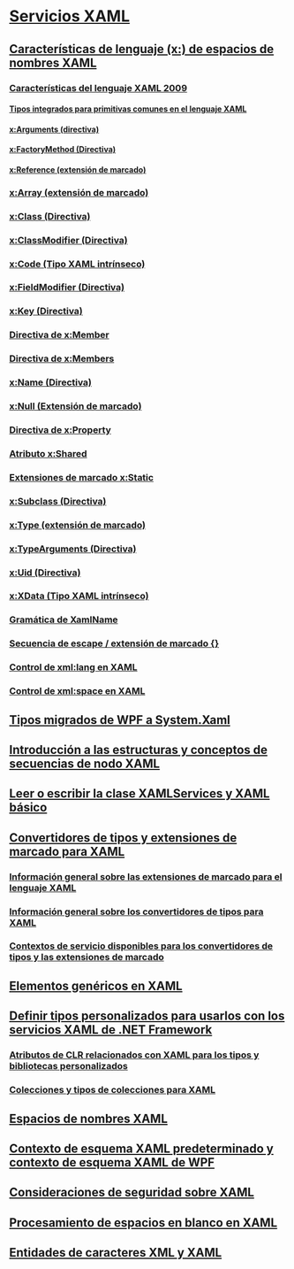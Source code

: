 # [Servicios XAML](index.md)
## [Características de lenguaje (x:) de espacios de nombres XAML](xaml-namespace-x-language-features.md)
### [Características del lenguaje XAML 2009](xaml-2009-language-features.md)
#### [Tipos integrados para primitivas comunes en el lenguaje XAML](built-in-types-for-common-xaml-language-primitives.md)
#### [x:Arguments (directiva)](x-arguments-directive.md)
#### [x:FactoryMethod (Directiva)](x-factorymethod-directive.md)
#### [x:Reference (extensión de marcado)](x-reference-markup-extension.md)
### [x:Array (extensión de marcado)](x-array-markup-extension.md)
### [x:Class (Directiva)](x-class-directive.md)
### [x:ClassModifier (Directiva)](x-classmodifier-directive.md)
### [x:Code (Tipo XAML intrínseco)](x-code-intrinsic-xaml-type.md)
### [x:FieldModifier (Directiva)](x-fieldmodifier-directive.md)
### [x:Key (Directiva)](x-key-directive.md)
### [Directiva de x:Member](x-member-directive.md)
### [Directiva de x:Members](x-members-directive.md)
### [x:Name (Directiva)](x-name-directive.md)
### [x:Null (Extensión de marcado)](x-null-markup-extension.md)
### [Directiva de x:Property](x-property-directive.md)
### [Atributo x:Shared](x-shared-attribute.md)
### [Extensiones de marcado x:Static](x-static-markup-extension.md)
### [x:Subclass (Directiva)](x-subclass-directive.md)
### [x:Type (extensión de marcado)](x-type-markup-extension.md)
### [x:TypeArguments (Directiva)](x-typearguments-directive.md)
### [x:Uid (Directiva)](x-uid-directive.md)
### [x:XData (Tipo XAML intrínseco)](x-xdata-intrinsic-xaml-type.md)
### [Gramática de XamlName](xamlname-grammar.md)
### [Secuencia de escape / extensión de marcado {}](escape-sequence-markup-extension.md)
### [Control de xml:lang en XAML](xml-lang-handling-in-xaml.md)
### [Control de xml:space en XAML](xml-space-handling-in-xaml.md)
## [Tipos migrados de WPF a System.Xaml](types-migrated-from-wpf-to-system-xaml.md)
## [Introducción a las estructuras y conceptos de secuencias de nodo XAML](understanding-xaml-node-stream-structures-and-concepts.md)
## [Leer o escribir la clase XAMLServices y XAML básico](xamlservices-class-and-basic-xaml-reading-or-writing.md)
## [Convertidores de tipos y extensiones de marcado para XAML](type-converters-and-markup-extensions-for-xaml.md)
### [Información general sobre las extensiones de marcado para el lenguaje XAML](markup-extensions-for-xaml-overview.md)
### [Información general sobre los convertidores de tipos para XAML](type-converters-for-xaml-overview.md)
### [Contextos de servicio disponibles para los convertidores de tipos y las extensiones de marcado](service-contexts-available-to-type-converters-and-markup-extensions.md)
## [Elementos genéricos en XAML](generics-in-xaml.md)
## [Definir tipos personalizados para usarlos con los servicios XAML de .NET Framework](defining-custom-types-for-use-with-net-framework-xaml-services.md)
### [Atributos de CLR relacionados con XAML para los tipos y bibliotecas personalizados](xaml-related-clr-attributes-for-custom-types-and-libraries.md)
### [Colecciones y tipos de colecciones para XAML](collections-and-collection-types-for-xaml.md)
## [Espacios de nombres XAML](xaml-namespaces-for-net-framework-xaml-services.md)
## [Contexto de esquema XAML predeterminado y contexto de esquema XAML de WPF](default-xaml-schema-context-and-wpf-xaml-schema-context.md)
## [Consideraciones de seguridad sobre XAML](xaml-security-considerations.md)
## [Procesamiento de espacios en blanco en XAML](whitespace-processing-in-xaml.md)
## [Entidades de caracteres XML y XAML](xml-character-entities-and-xaml.md)
